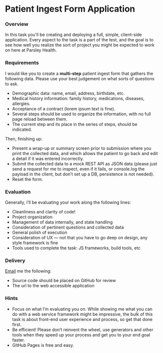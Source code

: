 Patient Ingest Form Application
===============================

### Overview

In this task you'll be creating and deploying a full, simple, client-side application. Every aspect to the task is a part of the test, and the goal is to see how well you realize the sort of project you might be expected to work on here at Parsley Health.

### Requirements

I would like you to create a **multi-step** patient ingest form that gathers the following data. Please use your best judgement on what sorts of questions to ask.  

* Demographic data: name, email, address, birthdate, etc.
* Medical history information: family history, medications, diseases, allergies.
* Acceptance of a contract (lorem ipsum text is fine).
* Several steps should be used to organize the information, with no full page reload between them.
* The current step and its place in the series of steps, should be indicated.

Then, finishing up:  

* Present a wrap-up or summary screen prior to submission where you print the collected data, and which allows the patient to go back and edit a detail if it was entered incorrectly.
* Submit the collected data to a mock REST API as JSON data (please just send a request for me to inspect, even if it fails, or console.log the payload in the client, but don’t set up a DB, persistence is not needed).
* Reset the form.

### Evaluation

Generally, I’ll be evaluating your work along the following lines:

* Cleanliness and clarity of code!
* Project organization
* Management of data internally, and state handling
* Consideration of pertinent questions and collected data
* General polish of execution
* Consideration of UX — not that you have to go deep on design, any style framework is fine
* Tools used to complete the task: JS frameworks, build tools, etc

### Delivery

[Email](michael@parsleyhealth.com) me the following:

* Source code should be placed on GitHub for review
* The url to the web accessible application

### Hints

* Focus on what I’m evaluating you on. While showing me what you can do with a web service framework might be impressive, the bulk of this task is about front-end user experience and process, so get that done first.
* Be efficient! Please don’t reinvent the wheel, use generators and other tools when they speed up your process and get you to your end goal faster.
* GitHub Pages is free and easy.
